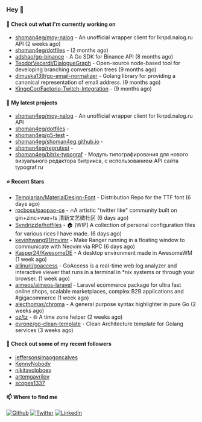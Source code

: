 ### Hey 👋

#### 👷 Check out what I'm currently working on

- [shoman4eg/moy-nalog](https://github.com/shoman4eg/moy-nalog) - An unofficial wrapper client for lknpd.nalog.ru API (2 weeks ago)
- [shoman4eg/dotfiles](https://github.com/shoman4eg/dotfiles) -  (2 months ago)
- [adshao/go-binance](https://github.com/adshao/go-binance) - A Go SDK for Binance API (8 months ago)
- [TeodorVecerdi/DialogueGraph](https://github.com/TeodorVecerdi/DialogueGraph) - Open-source node-based tool for developing branching conversation trees (9 months ago)
- [dimuska139/go-email-normalizer](https://github.com/dimuska139/go-email-normalizer) - Golang library for providing a canonical representation of email address. (9 months ago)
- [KingoCor/Factorio-Twitch-Integration](https://github.com/KingoCor/Factorio-Twitch-Integration) -  (9 months ago)

#### 🌱 My latest projects

- [shoman4eg/moy-nalog](https://github.com/shoman4eg/moy-nalog) - An unofficial wrapper client for lknpd.nalog.ru API
- [shoman4eg/dotfiles](https://github.com/shoman4eg/dotfiles) - 
- [shoman4eg/g5-test](https://github.com/shoman4eg/g5-test) - 
- [shoman4eg/shoman4eg.github.io](https://github.com/shoman4eg/shoman4eg.github.io) - 
- [shoman4eg/regrutest](https://github.com/shoman4eg/regrutest) - 
- [shoman4eg/bitrix-typograf](https://github.com/shoman4eg/bitrix-typograf) - Модуль типографирования для нового визуального редактора битрикса, с использованием API сайта typograf.ru

#### ⭐ Recent Stars

- [Templarian/MaterialDesign-Font](https://github.com/Templarian/MaterialDesign-Font) - Distribution Repo for the TTF font (6 days ago)
- [rocboss/paopao-ce](https://github.com/rocboss/paopao-ce) - 🔥A artistic &#34;twitter like&#34; community built on gin&#43;zinc&#43;vue&#43;ts 清新文艺微社区 (6 days ago)
- [Syndrizzle/hotfiles](https://github.com/Syndrizzle/hotfiles) - 🏠 [WIP] A collection of personal configuration files for various rices I have made. (6 days ago)
- [kevinhwang91/rnvimr](https://github.com/kevinhwang91/rnvimr) - Make Ranger running in a floating window to communicate with Neovim via RPC (6 days ago)
- [Kasper24/KwesomeDE](https://github.com/Kasper24/KwesomeDE) - A desktop environment made in AwesomeWM (1 week ago)
- [allinurl/goaccess](https://github.com/allinurl/goaccess) - GoAccess is a real-time web log analyzer and interactive viewer that runs in a terminal in *nix systems or through your browser. (1 week ago)
- [aimeos/aimeos-laravel](https://github.com/aimeos/aimeos-laravel) - Laravel ecommerce package for ultra fast online shops, scalable marketplaces, complex B2B applications and #gigacommerce (1 week ago)
- [alecthomas/chroma](https://github.com/alecthomas/chroma) - A general purpose syntax highlighter in pure Go  (2 weeks ago)
- [oz/tz](https://github.com/oz/tz) - 🌐 A time zone helper (2 weeks ago)
- [evrone/go-clean-template](https://github.com/evrone/go-clean-template) - Clean Architecture template for Golang services (3 weeks ago)

#### 👯 Check out some of my recent followers

- [jeffersonsimaogoncalves](https://github.com/jeffersonsimaogoncalves)
- [KennyNobody](https://github.com/KennyNobody)
- [nikitavoloboev](https://github.com/nikitavoloboev)
- [artemgavrilov](https://github.com/artemgavrilov)
- [scopes1337](https://github.com/scopes1337)


#### 📫 Where to find me
<p>
<a href="https://github.com/shoman4eg" target="_blank"><img alt="Github" src="https://img.shields.io/badge/GitHub-%2312100E.svg?&style=for-the-badge&logo=Github&logoColor=white" /></a>
<a href="https://twitter.com/shoman4eg" target="_blank"><img alt="Twitter" src="https://img.shields.io/badge/twitter-%231DA1F2.svg?&style=for-the-badge&logo=twitter&logoColor=white" /></a>
<a href="https://www.linkedin.com/in/artemdubinin/" target="_blank"><img alt="LinkedIn" src="https://img.shields.io/badge/linkedin-%230077B5.svg?&style=for-the-badge&logo=linkedin&logoColor=white" /></a>
</p>
